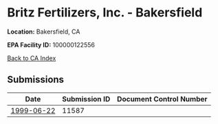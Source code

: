 # Britz Fertilizers, Inc. - Bakersfield

**Location:** Bakersfield, CA

**EPA Facility ID:** 100000122556

[Back to CA Index](../../index.md)

## Submissions

| Date | Submission ID | Document Control Number |
|------|--------------|-------------------------|
| [1999-06-22](submissions/11587.md) | 11587 |  |
